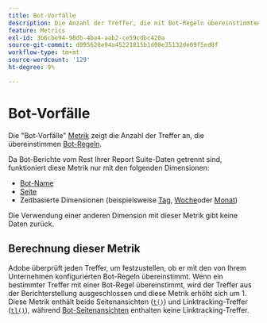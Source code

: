 ```yaml
---
title: Bot-Vorfälle
description: Die Anzahl der Treffer, die mit Bot-Regeln übereinstimmten.
feature: Metrics
exl-id: 3b6cbe94-98db-4ba4-aab2-ce59cdbc420a
source-git-commit: d095628e94a45221815b1d08e35132de09f5ed8f
workflow-type: tm+mt
source-wordcount: '129'
ht-degree: 9%

---
```


# Bot-Vorfälle

Die &quot;Bot-Vorfälle&quot; [Metrik](overview.md) zeigt die Anzahl der Treffer an, die übereinstimmen [Bot-Regeln](/help/admin/admin/c-manage-report-suites/c-edit-report-suites/general/bot-removal/bot-rules.md).

Da Bot-Berichte vom Rest Ihrer Report Suite-Daten getrennt sind, funktioniert diese Metrik nur mit den folgenden Dimensionen:

* [Bot-Name](../dimensions/bot-name.md)
* [Seite](../dimensions/page.md)
* Zeitbasierte Dimensionen (beispielsweise [Tag](../dimensions/day.md), [Woche](../dimensions/week.md)oder [Monat](../dimensions/month.md))

Die Verwendung einer anderen Dimension mit dieser Metrik gibt keine Daten zurück.

## Berechnung dieser Metrik

Adobe überprüft jeden Treffer, um festzustellen, ob er mit den von Ihrem Unternehmen konfigurierten Bot-Regeln übereinstimmt. Wenn ein bestimmter Treffer mit einer Bot-Regel übereinstimmt, wird der Treffer aus der Berichterstellung ausgeschlossen und diese Metrik erhöht sich um 1. Diese Metrik enthält beide Seitenansichten ([`t()`](/help/implement/vars/functions/t-method.md)) und Linktracking-Treffer ([`tl()`](/help/implement/vars/functions/tl-method.md)), während [Bot-Seitenansichten](bot-page-views.md) enthalten keine Linktracking-Treffer.
